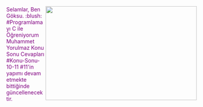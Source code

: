 <img src="https://media.giphy.com/media/ro08ZmQ1MeqZypzgDN/giphy.gif" align="right" width="400" height="250">
<font color="purple">
Selamlar, Ben Göksu. :blush: 
#Programlamayı C ile Öğreniyorum Muhammet Yorulmaz Konu Sonu Cevapları
#Konu-Sonu-10-11
#11'in yapımı devam etmekte bittiğinde güncellenecektir.

